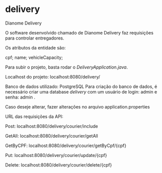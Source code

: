 # delivery
Dianome Delivery

O software desenvolvido chamado de Dianome Delivery faz requisições para controlar entregadores. 

Os atributos da entidade são: 

cpf;
name;
vehicleCapacity;

Para subir o projeto, basta rodar o *DeliveryApplication.java*.

Localhost do projeto: localhost:8080/delivery/

Banco de dados utilizado: PostgreSQL
Para criação do banco de dados, é necessário criar uma database *delivery* com um usuário de login: admin e senha: admin . 

Caso deseje alterar, fazer alterações no arquivo application.properties

URL das requisições da API:

Post: localhost:8080/delivery/courier/include

GetAll: localhost:8080/delivery/courier/getAll

GetByCPF: localhost:8080/delivery/courier/getByCpf/{cpf}

Put: localhost:8080/delivery/courier/update/{cpf}

Delete: localhost:8080/delivery/courier/delete/{cpf}


